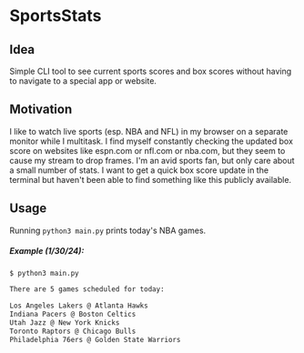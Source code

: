 # SportsStats

## Idea
Simple CLI tool to see current sports scores and box scores without having to navigate to a special app or website.

## Motivation
I like to watch live sports (esp. NBA and NFL) in my browser on a separate monitor while I multitask. I find myself constantly checking the updated box score on websites like espn.com or nfl.com or nba.com, but they seem to cause my stream to drop frames. I'm an avid sports fan, but only care about a small number of stats. I want to get a quick box score update in the terminal but haven't been able to find something like this publicly available.

## Usage
Running `python3 main.py` prints today's NBA games.

##### Example (1/30/24):
```bash
$ python3 main.py

There are 5 games scheduled for today:

Los Angeles Lakers @ Atlanta Hawks
Indiana Pacers @ Boston Celtics
Utah Jazz @ New York Knicks
Toronto Raptors @ Chicago Bulls
Philadelphia 76ers @ Golden State Warriors


```